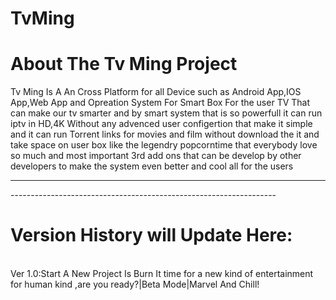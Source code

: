 # TvMing
<h1>About The Tv Ming Project</h1>
<p>Tv Ming Is A An Cross Platform for all Device such as Android App,IOS App,Web App and Opreation System For Smart Box For the user TV That can make our tv smarter and by smart system that is so powerfull it can run iptv in HD,4K Without any advenced user configertion that make it simple and it can run Torrent links for movies and film without download the it and take space on user box like the legendry popcorntime that everybody love so much and most important 3rd add ons that can be develop by other developers to make the system even better and cool all for the users</p>
<hr></hr>
------------------------------------------------------------------
<h1>Version History will Update Here:</h1>
<br>
Ver 1.0:Start A New Project Is Burn It time for a new kind of entertainment for human kind ,are you ready?|Beta Mode|Marvel And Chill!
